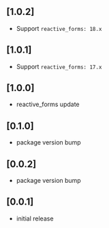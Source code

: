 ## [1.0.2]

* Support `reactive_forms: 18.x`

## [1.0.1]

* Support `reactive_forms: 17.x`

## [1.0.0]

* reactive_forms update

## [0.1.0]

* package version bump

## [0.0.2]

* package version bump

## [0.0.1]

* initial release
